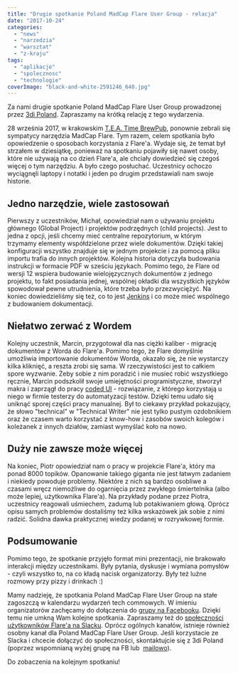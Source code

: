 ```yaml
---
title: "Drugie spotkanie Poland MadCap Flare User Group - relacja"
date: "2017-10-24"
categories: 
  - "news"
  - "narzedzia"
  - "warsztat"
  - "z-kraju"
tags: 
  - "aplikacje"
  - "spolecznosc"
  - "technologie"
coverImage: "black-and-white-2591246_640.jpg"
---
```


Za nami drugie spotkanie Poland MadCap Flare User Group prowadzonej przez [3di Poland](http://3di.com.pl/). Zapraszamy na krótką relację z tego wydarzenia.

28 września 2017, w krakowskim [T.E.A. Time BrewPub](http://www.teatimebrewpub.pl/), ponownie zebrali się sympatycy narzędzia MadCap Flare. Tym razem, celem spotkania było opowiedzenie o sposobach korzystania z Flare'a. Wydaje się, że temat był strzałem w dziesiątkę, ponieważ na spotkaniu pojawiły się nawet osoby, które nie używają na co dzień Flare'a, ale chciały dowiedzieć się czegoś więcej o tym narzędziu. A było czego posłuchać. Uczestnicy ochoczo wyciągnęli laptopy i notatki i jeden po drugim przedstawiali nam swoje historie.

## Jedno narzędzie, wiele zastosowań

Pierwszy z uczestników, Michał, opowiedział nam o używaniu projektu głównego (Global Project) i projektów podrzędnych (child projects). Jest to jedna z opcji, jeśli chcemy mieć centralne repozytorium, w którym trzymamy elementy współdzielone przez wiele dokumentów. Dzięki takiej konfiguracji wszystko znajduje się w jednym projekcie i za pomocą pliku importu trafia do innych projektów. Kolejna historia dotyczyła budowania instrukcji w formacie PDF w sześciu językach. Pomimo tego, że Flare od wersji 12 wspiera budowanie wielojęzycznych dokumentów z jednego projektu, to fakt posiadania jednej, wspólnej okładki dla wszystkich języków spowodował pewne utrudnienia, które trzeba było przezwyciężyć. Na koniec dowiedzieliśmy się też, co to jest [Jenkins](https://jenkins.io/) i co może mieć wspólnego z budowaniem dokumentacji.

## Niełatwo zerwać z Wordem

Kolejny uczestnik, Marcin, przygotował dla nas ciężki kaliber - migrację dokumentów z Worda do Flare'a. Pomimo tego, że Flare domyślnie umożliwia importowanie dokumentów Worda, okazało się, że nie wystarczy kilka kliknięć, a reszta zrobi się sama. W rzeczywistości jest to całkiem spore wyzwanie. Żeby sobie z nim poradzić i nie musieć robić wszystkiego ręcznie, Marcin podszkolił swoje umiejętności programistyczne, stworzył makra i zaprzągł do pracy [coded UI](https://docs.microsoft.com/en-us/visualstudio/test/use-ui-automation-to-test-your-code) - rozwiązanie, z którego korzystają u niego w firmie testerzy do automatyzacji testów. Dzięki temu udało się uniknąć sporej części pracy manualnej. Był to ciekawy przykład pokazujący, że słowo "technical" w "Technical Writer" nie jest tylko pustym ozdobnikiem oraz że czasem warto korzystać z know-how i zasobów swoich kolegów i koleżanek z innych działów, zamiast wymyślać koło na nowo.

## Duży nie zawsze może więcej

Na koniec, Piotr opowiedział nam o pracy w projekcie Flare'a, który ma ponad 8000 topików. Opanowanie takiego giganta nie jest łatwym zadaniem i niekiedy powoduje problemy. Niektóre z nich są bardzo osobliwe a czasami wręcz niemożliwe do ogarnięcia przez zwykłego śmiertelnika (albo może lepiej, użytkownika Flare'a). Na przykłady podane przez Piotra, uczestnicy reagowali uśmiechem, zadumą lub potakiwaniem głową. Oprócz opisu samych problemów dostaliśmy też kilka wskazówek jak sobie z nimi radzić. Solidna dawka praktycznej wiedzy podanej w rozrywkowej formie.

## Podsumowanie

Pomimo tego, że spotkanie przyjęło format mini prezentacji, nie brakowało interakcji między uczestnikami. Były pytania, dyskusje i wymiana pomysłów - czyli wszystko to, na co kładą nacisk organizatorzy. Były też luźne rozmowy przy pizzy i drinkach :)

Mamy nadzieję, że spotkania Poland MadCap Flare User Group na stałe zagoszczą w kalendarzu wydarzeń tech commowych. W imieniu organizatorów zachęcamy do dołączenia do [grupy na Facebooku](https://web.facebook.com/groups/PLFUG/). Dzięki temu nie umkną Wam kolejne spotkania. Zapraszamy też do [społeczności użytkowników Flare'a na Slacku](https://forums.madcapsoftware.com/viewtopic.php?f=13&t=29380). Oprócz ogólnych kanałów, istnieje również osobny kanał dla Poland MadCap Flare User Group. Jeśli korzystacie ze Slacka i chcecie dołączyć do społeczności, skontaktujcie się z 3di Poland (poprzez wspomnianą wyżej grupę na FB lub  [mailowo](mailto:plfug@3di.com.pl)).

Do zobaczenia na kolejnym spotkaniu!
